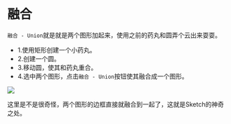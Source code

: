 # 融合

`融合 - Union`就是就是两个图形加起来，使用之前的药丸和圆弄个云出来耍耍。
+ 1.使用矩形创建一个小药丸。
+ 2.创建一个圆。
+ 3.移动圆，使其和药丸重合。
+ 4.选中两个图形，点击`融合 - Union`按钮使其融合成一个图形。

![](http://cdn1.raywenderlich.com/wp-content/uploads/2015/10/cloud.gif)

这里是不是很奇怪，两个图形的边框直接就融合到一起了，这就是Sketch的神奇之处。